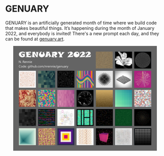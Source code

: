 # GENUARY

GENUARY is an artificially generated month of time where we build code that makes beautiful things. It’s happening during the month of January 2022, and everybody is invited! There's a new prompt each day, and they can be found at [genuary.art](https://genuary.art/).

<p align="center">
  <img src="https://github.com/nrennie/genuary/blob/main/2022/genuary2022.png?raw=true" width="90%">
</p>
